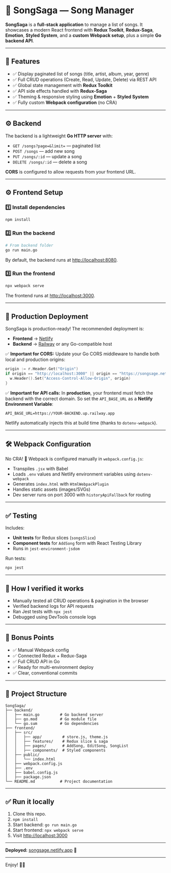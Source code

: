 # 🎵 SongSaga — Song Manager

**SongSaga** is a **full-stack application** to manage a list of songs.
It showcases a modern React frontend with **Redux Toolkit**, **Redux-Saga**, **Emotion**, **Styled System**, and a **custom Webpack setup**, plus a simple **Go backend API**.

---

## 📌 Features

* ✅ Display paginated list of songs (title, artist, album, year, genre)
* ✅ Full CRUD operations (Create, Read, Update, Delete) via REST API
* ✅ Global state management with **Redux Toolkit**
* ✅ API side effects handled with **Redux-Saga**
* ✅ Theming & responsive styling using **Emotion** + **Styled System**
* ✅ Fully custom **Webpack configuration** (no CRA)

---

## ⚙️ Backend

The backend is a lightweight **Go HTTP server** with:

* `GET /songs?page=&limit=` — paginated list
* `POST /songs` — add new song
* `PUT /songs/:id` — update a song
* `DELETE /songs/:id` — delete a song

**CORS** is configured to allow requests from your frontend URL.

---

## ⚙️ Frontend Setup

### 1️⃣ Install dependencies

```bash
npm install
```

### 2️⃣ Run the backend

```bash
# From backend folder
go run main.go
```

By default, the backend runs at [http://localhost:8080](http://localhost:8080).

### 3️⃣ Run the frontend

```bash
npx webpack serve
```

The frontend runs at [http://localhost:3000](http://localhost:3000).

---

## 📡 Production Deployment

SongSaga is production-ready!
The recommended deployment is:

* **Frontend** → [Netlify](https://www.netlify.com)
* **Backend** → [Railway](https://railway.app) or any Go-compatible host

✅ **Important for CORS:**
Update your Go CORS middleware to handle both local and production origins:

```go
origin := r.Header.Get("Origin")
if origin == "http://localhost:3000" || origin == "https://songsage.netlify.app" {
  w.Header().Set("Access-Control-Allow-Origin", origin)
}
```

✅ **Important for API calls:**
In **production**, your frontend must fetch the backend with the correct domain.
So set the `API_BASE_URL` as a **Netlify Environment Variable**:

```
API_BASE_URL=https://YOUR-BACKEND.up.railway.app
```

Netlify automatically injects this at build time (thanks to `dotenv-webpack`).

---

## 🛠️ Webpack Configuration

No CRA! 🎉
Webpack is configured manually in `webpack.config.js`:

* Transpiles `.jsx` with Babel
* Loads `.env` values and Netlify environment variables using `dotenv-webpack`
* Generates `index.html` with `HtmlWebpackPlugin`
* Handles static assets (images/SVGs)
* Dev server runs on port 3000 with `historyApiFallback` for routing

---

## ✅ Testing

Includes:

* **Unit tests** for Redux slices (`songsSlice`)
* **Component tests** for `AddSong` form with React Testing Library
* Runs in `jest-environment-jsdom`

Run tests:

```bash
npx jest
```

---

## 📝 How I verified it works

* Manually tested all CRUD operations & pagination in the browser
* Verified backend logs for API requests
* Ran Jest tests with `npx jest`
* Debugged using DevTools console logs

---

## 🚀 Bonus Points

* ✅ Manual Webpack config
* ✅ Connected Redux + Redux-Saga
* ✅ Full CRUD API in Go
* ✅ Ready for multi-environment deploy
* ✅ Clear, conventional commits

---

## 📂 Project Structure

```
SongSaga/
├── backend/
│   ├── main.go         # Go backend server
│   ├── go.mod          # Go module file
│   └── go.sum          # Go dependencies
├── frontend/
│   ├── src/
│   │   ├── app/         # store.js, theme.js
│   │   ├── features/    # Redux slice & saga
│   │   ├── pages/       # AddSong, EditSong, SongList
│   │   ├── components/  # Styled components
│   ├── public/
│   │   └── index.html
│   ├── webpack.config.js
│   ├── .env
│   ├── babel.config.js
│   ├── package.json
└── README.md           # Project documentation
```

---

## ✅ Run it locally

1. Clone this repo.
2. `npm install`
3. Start backend: `go run main.go`
4. Start frontend: `npx webpack serve`
5. Visit [http://localhost:3000](http://localhost:3000)

---

**Deployed:** [songsage.netlify.app](https://songsage.netlify.app) 🚀

---

Enjoy! 🎵✨
